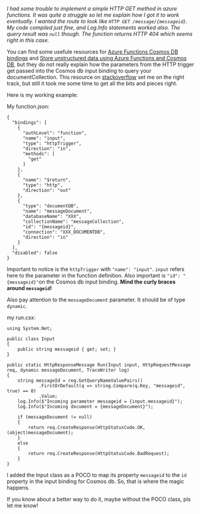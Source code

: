 

_I had some trouble to implement a simple HTTP GET method in azure functions. It was quite a struggle so let me explain how I got it to work eventually. I wanted the route to look like `HTTP GET /message/{messageid}`. My code compiled just fine, and Log.Info statements worked also. The query result was `null` though. The function returns HTTP 404 which seems right in this case._

You can find some usefule resources for  [Azure Functions Cosmos DB bindings](https://t.co/xorlB0uIhF) and [Store unstructured data using Azure Functions and Cosmos DB](https://t.co/1KpbJIBMFx), but they do not really explain how the parameters from the HTTP trigger get passed into the Cosmos db input binding to query your documentCollection. This resource  on [stackoverflow](https://stackoverflow.com/questions/42829465/accessing-documentdb-from-azure-functions-with-dynamic-documentid) set me on the right track, but still it took me some time to get all the bits and pieces right. 

Here is my working example:

My function.json:

``` 
{
  "bindings": [
    {
      "authLevel": "function",
      "name": "input",
      "type": "httpTrigger",
      "direction": "in",
      "methods": [
        "get"
      ]
    },
    {
      "name": "$return",
      "type": "http",
      "direction": "out"
    },
    {
      "type": "documentDB",
      "name": "messageDocument",
      "databaseName": "XXX",
      "collectionName": "messageCollection",
      "id": "{messageid}",
      "connection": "XXX_DOCUMENTDB",
      "direction": "in"
    }
  ],
  "disabled": false
}
```

Important to notice is the `httpTrigger` with `"name": "input"`. `input` refers here to the parameter in the function definition. Also important is `"id": "{messageid}"`on the Cosmos db input binding. **Mind the curly braces around `messageid`!**

Also pay attention to the `messageDocument` parameter. It should be of type `dynamic`.

my run.csx:

```
using System.Net;

public class Input
{
    public string messageid { get; set; }
}

public static HttpResponseMessage Run(Input input, HttpRequestMessage req, dynamic messageDocument, TraceWriter log)
{
    string messageId = req.GetQueryNameValuePairs()
            .FirstOrDefault(q => string.Compare(q.Key, "messageid", true) == 0)
            .Value;
    log.Info($"Incoming parameter messageid = {input.messageid}");
    log.Info($"Incoming document = {messageDocument}");

    if (messageDocument != null)
    {
        return req.CreateResponse(HttpStatusCode.OK, (object)messageDocument);
    }
    else
    {
        return req.CreateResponse(HttpStatusCode.BadRequest);
    }
}
```


I added the Input class as a POCO to map its property `messageid` to the `id` property in the input binding for Cosmos db.
So, that is where the magic happens. 

If you know about a better way to do it, maybe without the POCO class, pls let me know!
